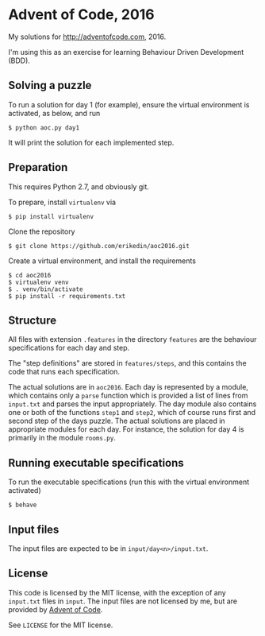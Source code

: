 # Advent of Code, 2016
My solutions for http://adventofcode.com, 2016.

I'm using this as an exercise for learning Behaviour Driven Development (BDD).

## Solving a puzzle
To run a solution for day 1 (for example), ensure the virtual environment is activated, as below, and run

    $ python aoc.py day1

It will print the solution for each implemented step.

## Preparation
This requires Python 2.7, and obviously git.

To prepare, install `virtualenv` via

    $ pip install virtualenv

Clone the repository

    $ git clone https://github.com/erikedin/aoc2016.git

Create a virtual environment, and install the requirements

    $ cd aoc2016
    $ virtualenv venv
    $ . venv/bin/activate
    $ pip install -r requirements.txt

## Structure
All files with extension `.features` in the directory `features` are the behaviour specifications for each day and step.

The "step definitions" are stored in `features/steps`, and this contains the code that runs each specification.

The actual solutions are in `aoc2016`. Each day is represented by a module, which contains only a `parse` function which
is provided a list of lines from `input.txt` and parses the input appropriately. The day module also contains one or both
of the functions `step1` and `step2`, which of course runs first and second step of the days puzzle. The actual solutions
are placed in appropriate modules for each day. For instance, the solution for day 4 is primarily in the module `rooms.py`.

## Running executable specifications
To run the executable specifications (run this with the virtual environment activated)

    $ behave

## Input files
The input files are expected to be in `input/day<n>/input.txt`.

## License
This code is licensed by the MIT license, with the exception of any `input.txt` files in `input`. 
The input files are not licensed by me, but are provided by [Advent of Code](http://adventofcode.com).

See `LICENSE` for the MIT license.

